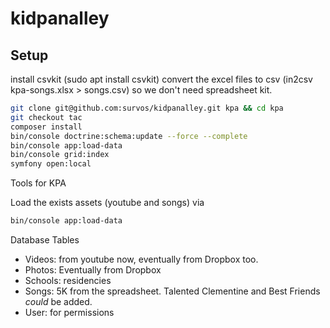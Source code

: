 # kidpanalley

## Setup

install csvkit (sudo apt install csvkit)
convert the excel files to csv (in2csv kpa-songs.xlsx > songs.csv)
so we don't need spreadsheet kit.


```bash
git clone git@github.com:survos/kidpanalley.git kpa && cd kpa
git checkout tac
composer install
bin/console doctrine:schema:update --force --complete
bin/console app:load-data
bin/console grid:index
symfony open:local 
```


Tools for KPA

Load the exists assets (youtube and songs) via

```bash
bin/console app:load-data
```
    
Database Tables

* Videos: from youtube now, eventually from Dropbox too.
* Photos: Eventually from Dropbox
* Schools: residencies
* Songs: 5K from the spreadsheet.  Talented Clementine and Best Friends _could_ be added.
* User: for permissions
